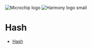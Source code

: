 ![Microchip logo](https://raw.githubusercontent.com/wiki/Microchip-MPLAB-Harmony/Microchip-MPLAB-Harmony.github.io/images/microchip_logo.png)
![Harmony logo small](https://raw.githubusercontent.com/wiki/Microchip-MPLAB-Harmony/Microchip-MPLAB-Harmony.github.io/images/microchip_mplab_harmony_logo_small.png)

# Hash

- [Hash](https://onlinedocs.microchip.com/oxy/GUID-2E6A8A8A-6666-41A1-80EB-161DC44F21DA-en-US-1/GUID-F0643C9A-64EB-4CFD-9555-9971082894C5.html)


